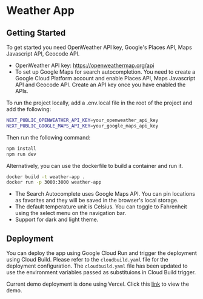 # Weather App

## Getting Started

To get started you need OpenWeather API key, Google's Places API, Maps Javascript API, Geocode API.

- OpenWeather API key: https://openweathermap.org/api
- To set up Google Maps for search autocompletion. You need to create a Google Cloud Platform account and enable Places API, Maps Javascript API and Geocode API. Create an API key once you have enabled the APIs.

To run the project locally, add a .env.local file in the root of the project and add the following:

```bash
NEXT_PUBLIC_OPENWEATHER_API_KEY=your_openweather_api_key
NEXT_PUBLIC_GOOGLE_MAPS_API_KEY=your_google_maps_api_key
```

Then run the following command:

```bash
npm install
npm run dev
```

Alternatively, you can use the dockerfile to build a container and run it.

```bash
docker build -t weather-app .
docker run -p 3000:3000 weather-app
```

- The Search Autocomplete uses Google Maps API. You can pin locations as favorites and they will be saved in the browser's local storage.
- The default temperature unit is Celsius. You can toggle to Fahrenheit using the select menu on the navigation bar.
- Support for dark and light theme.

## Deployment

You can deploy the app using Google Cloud Run and trigger the deployment using Cloud Build. Please refer to the `cloudbuild.yaml` file for the deployment configuration.
The `cloudbuild.yaml` file has been updated to use the environment variables passed as substituions in Cloud Build trigger.

Current demo deployment is done using Vercel. Click this [link](https://weather-app-rho-neon-68.vercel.app/) to view the demo.
